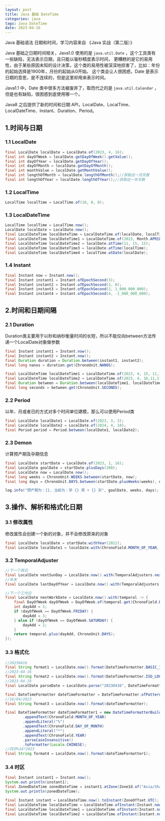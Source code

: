 ```yaml
---
layout: post
title: Java 基础 DateTime
categories: java
tags: Java DateTime
date: 2023-04-16
---
```

Java 基础语法 日期和时间，学习内容来自 《Java 实战（第二版）》
<!--more-->

Java 基础之日期时间相关，Java1.0 使用的是 `java.util.Date` ，这个工具类有一些缺陷，无法表示日期，且只能以毫秒精度表示时间，
更糟糕的是它的易用性，由于某些原因未知的设计决策，这个类的易用性被深深地损害了，比如：年份的起始选择是1900年，月份的起始从0开始。
这个类会让人很困惑，Date 是表示日期的意思，是不连续的，但是这里却用来表示时间。

Java1.1 中，Date 类中很多方法被废弃了，取而代之的是 `java.util.Calendar` ，但是也有缺陷，很困惑到底使用哪一个。

Java8 之后提供了新的时间和日期 API，LocalDate、LocalTime、LocalDateTime、Instant、Duration、Period。

## 1.时间与日期
### 1.1 LocalDate
```java
final LocalDate localDate = LocalDate.of(2023, 4, 16);
final int dayOfWeek = localDate.getDayOfWeek().getValue();
final int dayOfYear = localDate.getDayOfYear();
final int dayOfMonth = localDate.getDayOfMonth();
final int monthValue = localDate.getMonthValue();
final int lengthOfMonth = localDate.lengthOfMonth();//获取这一月天数
final int lengthOfYear = localDate.lengthOfYear();//获取这一年天数
```

### 1.2 LocalTime
```java
LocalTime localTime = LocalTime.of(10, 0, 0);
```

### 1.3 LocalDateTime
```java
LocalTime localTime = LocalTime.now();
LocalDate localDate = LocalDate.now();
final LocalDateTime localDateTime = LocalDateTime.of(localDate, localTime);
final LocalDateTime localDateTime1 = LocalDateTime.of(2023, Month.APRIL, 16, 11, 15);
final LocalDateTime localDateTime2 = localDate.atTime(11, 15, 15);
final LocalDateTime localDateTime3 = localDate.atTime(localTime);
final LocalDateTime localDateTime4 = localTime.atDate(localDate);
```

### 1.4 Instant
```java
final Instant now = Instant.now();
final Instant instant1 = Instant.ofEpochSecond(3);
final Instant instant2 = Instant.ofEpochSecond(3, 0);
final Instant instant3 = Instant.ofEpochSecond(2, 1_000_000_000);
final Instant instant4 = Instant.ofEpochSecond(4, -1_000_000_000);
```

## 2.时间和日期间隔
### 2.1 Duration
Duration类主要用于以秒和纳秒衡量时间的长短，所以不能仅向between方法传递一个LocalDate对象做参数
```java
final Instant instant1 = Instant.now();
final Instant instant2 = Instant.now();
final Duration duration = Duration.between(instant1, instant2);
final long nanos = duration.get(ChronoUnit.NANOS);

final LocalDateTime localDateTime1 = LocalDateTime.of(2023, 4, 15, 11,11,11);
final LocalDateTime localDateTime2 = LocalDateTime.of(2023, 4, 16,11,11);
final Duration between = Duration.between(localDateTime1, localDateTime2);
final long seconds = between.get(ChronoUnit.SECONDS);
```

### 2.2 Period
以年、月或者日的方式对多个时间单位建模，那么可以使用Period类
```java
final LocalDate localDate1 = LocalDate.of(2023, 3, 3);
final LocalDate localDate2 = LocalDate.of(2024, 4, 10);
final Period period = Period.between(localDate1, localDate2);
```

### 2.3 Demon
计算预产期及孕期信息
```java
final LocalDate startDate = LocalDate.of(2023, 1, 16);
final LocalDate goalDate = startDate.plusDays(280);
final LocalDate now = LocalDate.now();
final long weeks = ChronoUnit.WEEKS.between(startDate, now);
final long days = ChronoUnit.DAYS.between(startDate.plusWeeks(weeks), now);

log.info("预产期为：{}, 当前为：孕 {} 周 + {} 天", goalDate, weeks, days);
```

## 3.操作、解析和格式化日期
### 3.1 修改属性
修改属性会创建一个新的对象，并不会修改原来的对象
```java
final LocalDate localDate = startDate.withYear(2012);
final LocalDate localDate1 = localDate.with(ChronoField.MONTH_OF_YEAR, 2);
```

### 3.2 TemporalAdjuster
```java
//下一个周日
final LocalDate nextSunDay = LocalDate.now().with(TemporalAdjusters.nextOrSame(DayOfWeek.SUNDAY));
//年末
final LocalDate lastDayOfYear = LocalDate.now().with(TemporalAdjusters.lastDayOfYear());

//下一个工作日
final LocalDate nextWorkDate = LocalDate.now().with(temporal -> {
    final DayOfWeek dayOfWeek = DayOfWeek.of(temporal.get(ChronoField.DAY_OF_WEEK));
    int dayAdd = 1;
    if (dayOfWeek == DayOfWeek.FRIDAY) {
        dayAdd = 3;
    } else if (dayOfWeek == DayOfWeek.SATURDAY) {
        dayAdd = 2;
    }
    return temporal.plus(dayAdd, ChronoUnit.DAYS);
});
```

### 3.3 格式化
```java
//20230416
final String format1 = LocalDate.now().format(DateTimeFormatter.BASIC_ISO_DATE);
//2023-04-16
final String format2 = LocalDate.now().format(DateTimeFormatter.ISO_LOCAL_DATE);
//2023-04-16
final LocalDate parseDate = LocalDate.parse("20230416", DateTimeFormatter.BASIC_ISO_DATE);

final DateTimeFormatter dateTimeFormatter = DateTimeFormatter.ofPattern("dd/MM/yyyy");
//16/04/2023
final String format3 = LocalDate.now().format(dateTimeFormatter);

final DateTimeFormatter dateTimeFormatter1 = new DateTimeFormatterBuilder()
        .appendText(ChronoField.MONTH_OF_YEAR)
        .appendLiteral("%")
        .appendText(ChronoField.DAY_OF_MONTH)
        .appendLiteral("*")
        .appendText(ChronoField.YEAR)
        .parseCaseInsensitive()
        .toFormatter(Locale.CHINESE);
//四月%16*2023
final String format4 = LocalDate.now().format(dateTimeFormatter1);
```

### 3.4 时区
```java
final Instant instant1 = Instant.now();
System.out.println(instant1);
final ZonedDateTime zonedDateTime = instant1.atZone(ZoneId.of("Asia/Shanghai"));
System.out.println(zonedDateTime);

final Instant instant = LocalDateTime.now().toInstant(ZoneOffset.UTC);
final LocalDateTime localDateTime = LocalDateTime.ofInstant(Instant.now(), ZoneId.of("America/Anchorage"));
final LocalDateTime localDateTime1 = LocalDateTime.ofInstant(Instant.now(), ZoneId.of("UTC+7"));
final LocalDateTime localDateTime2 = LocalDateTime.ofInstant(Instant.now(), ZoneId.systemDefault());
```